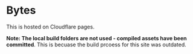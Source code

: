 # Bytes

This is hosted on Cloudflare pages.

**Note: The local build folders are not used - compiled assets have been committed**. This is becuase the build prcoess for this site was outdated.
